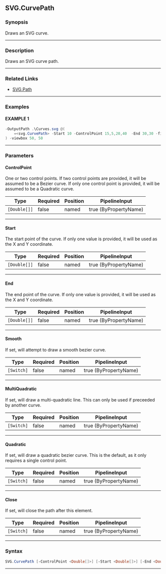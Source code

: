 SVG.CurvePath
-------------
### Synopsis
Draws an SVG curve.

---
### Description

Draws an SVG curve path.

---
### Related Links
* [SVG.Path](SVG.Path.md)



---
### Examples
#### EXAMPLE 1
```PowerShell
-OutputPath .\Curves.svg @(
    =<svg.CurvePath> -Start 10 -ControlPoint 15,5,20,40  -End 30,30 -fill transparent -stroke black
) -viewbox 50, 50
```

---
### Parameters
#### **ControlPoint**

One or two control points.
If two control points are provided, it will be assumed to be a Bezier curve.
If only one control point is provided, it will be assumed to be a Quadratic curve.






|Type        |Required|Position|PipelineInput        |
|------------|--------|--------|---------------------|
|`[Double[]]`|false   |named   |true (ByPropertyName)|



---
#### **Start**

The start point of the curve.
If only one value is provided, it will be used as the X and Y coordinate.






|Type        |Required|Position|PipelineInput        |
|------------|--------|--------|---------------------|
|`[Double[]]`|false   |named   |true (ByPropertyName)|



---
#### **End**

The end point of the curve.
If only one value is provided, it will be used as the X and Y coordinate.






|Type        |Required|Position|PipelineInput        |
|------------|--------|--------|---------------------|
|`[Double[]]`|false   |named   |true (ByPropertyName)|



---
#### **Smooth**

If set, will attempt to draw a smooth bezier curve.






|Type      |Required|Position|PipelineInput        |
|----------|--------|--------|---------------------|
|`[Switch]`|false   |named   |true (ByPropertyName)|



---
#### **MultiQuadratic**

If set, will draw a multi-quadratic line.
This can only be used if preceeded by another curve.






|Type      |Required|Position|PipelineInput        |
|----------|--------|--------|---------------------|
|`[Switch]`|false   |named   |true (ByPropertyName)|



---
#### **Quadratic**

If set, will draw a quadratic bezier curve.
This is the default, as it only requires a single control point.






|Type      |Required|Position|PipelineInput        |
|----------|--------|--------|---------------------|
|`[Switch]`|false   |named   |true (ByPropertyName)|



---
#### **Close**

If set, will close the path after this element.






|Type      |Required|Position|PipelineInput        |
|----------|--------|--------|---------------------|
|`[Switch]`|false   |named   |true (ByPropertyName)|



---
### Syntax
```PowerShell
SVG.CurvePath [-ControlPoint <Double[]>] [-Start <Double[]>] [-End <Double[]>] [-Smooth] [-MultiQuadratic] [-Quadratic] [-Close] [<CommonParameters>]
```
---
